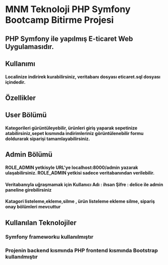 # MNM Teknoloji PHP Symfony Bootcamp Bitirme Projesi
## PHP Symfony ile yapılmış E-ticaret Web Uygulamasıdır. 

## Kullanımı
#### Localinize indirirek kurabilirsiniz, veritabanı dosyası eticaret.sql dosyası içindedir. 

##  Özellikler
## User Bölümü

#### Kategorileri gürüntüleyebilir, ürünleri giriş yaparak sepetinize atabilirsiniz,sepet kısmında indirimleriniz görüntülenebilir formu doldurarak siparişi tamamlayabilirsiniz. 

## Admin Bölümü 
####  ROLE_ADMIN yetkisyle URL'ye localhost:8000/admin yazarak ulaşabilirsiniz. ROLE_ADMIN yetkisi sadece veritabanından verilebilir.
####  Veritabanıyla uğraşmamak için Kullanıcı Adı : ihsan Şifre : delice ile admin paneline girebilirsiniz
#### Katagori listeleme,ekleme,silme , ürün listeleme ekleme silme, sipariş onay bölümleri mevcuttur


## Kullanılan Teknolojiler
### Symfony frameworku kullanılmıştır
### Projenin backend kısmında PHP frontend kısmında Bootstrap kullanılmıştır
